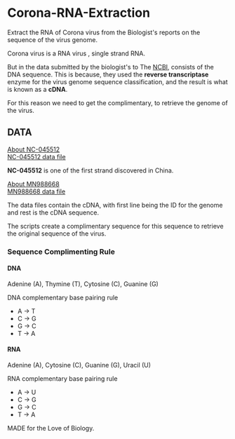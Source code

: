 # Corona-RNA-Extraction
Extract the RNA of Corona virus from the Biologist's reports on the sequence of the virus genome.

Corona virus is a RNA virus , single strand RNA.

But in the data submitted by the biologist's to The [NCBI](https://www.ncbi.nlm.nih.gov/), consists of the DNA sequence.
This is because, they used the **reverse transcriptase** enzyme for the virus genome sequence classification, and the result is what is known as a **cDNA**.

For this reason we need to get the complimentary, to retrieve the genome of the virus.

## DATA
[About NC-045512](https://www.ncbi.nlm.nih.gov/nuccore/NC_045512)   
[NC-045512 data file](https://www.ncbi.nlm.nih.gov/nuccore/NC_045512.2?report=fasta)

**NC-045512** is one of the first strand discovered in China.


[About MN988668](https://www.ncbi.nlm.nih.gov/nuccore/MN988668)   
[MN988668 data file](https://www.ncbi.nlm.nih.gov/nuccore/MN988668.1?report=fasta)

The data files contain the cDNA, with first line being the ID for the genome and rest is the cDNA sequence.

The scripts create a complimentary sequence for this sequence to retrieve the original sequence of the virus.

### Sequence Complimenting Rule
#### DNA
Adenine (A), Thymine (T), Cytosine (C), Guanine (G)

DNA complementary base pairing rule
* A -> T
* C -> G
* G -> C
* T -> A
#### RNA
Adenine (A), Cytosine (C), Guanine (G), Uracil (U)

RNA complementary base pairing rule
* A -> U
* C -> G
* G -> C
* T -> A

MADE for the Love of Biology.
